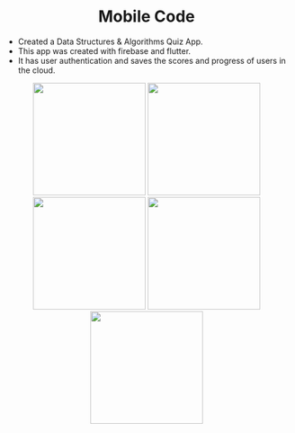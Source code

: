 <h1 align="center">Mobile Code</h1>

- Created a Data Structures & Algorithms Quiz App.
- This app was created with firebase and flutter.
- It has user authentication and saves the scores and progress of users in the cloud.

<p align="center">
  <img src="https://github.com/Dre00dev/Mobile-code/assets/109707956/29d88131-3bf3-4412-9ebd-83265e52a304" width="200" />
  <img src="https://github.com/Dre00dev/Mobile-code/assets/109707956/ac12e43e-d704-4fda-a6c9-86faf8ab156b" width="200" />
  <img src="https://github.com/Dre00dev/Mobile-code/assets/109707956/9b7fc8f6-c430-45bd-a1db-b885a77102c2" width="200" />
  <img src="https://github.com/Dre00dev/Mobile-code/assets/109707956/03de85d3-e4f9-406a-9e4b-c368d9d52bd3" width="200" />
  <img src="https://github.com/Dre00dev/Mobile-code/assets/109707956/6db1087c-71fb-4468-8c2e-a0bd78e3c898" width="200" />
</p>
